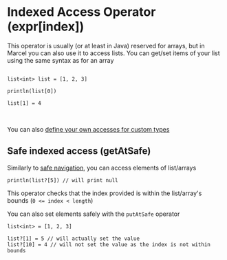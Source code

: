 # Indexed Access Operator (expr[index])

This operator is usually (or at least in Java) reserved for arrays, 
but in Marcel you can also use it to access lists. You can get/set 
items of your list using the same syntax as for an array

```marcel

list<int> list = [1, 2, 3]

println(list[0])

list[1] = 4
```

<br/>

You can also [define your own accesses for custom types](./operator-overloading.md)

## Safe indexed access (getAtSafe)

Similarly to [safe navigation](./safe-navigation.md), you can access elements of list/arrays

```marcel
println(list?[5]) // will print null
```

This operator checks that the index provided is within the list/array's bounds (`0 <= index < length`)

You can also set elements safely with the `putAtSafe` operator

```marcel
list<int> = [1, 2, 3]

list?[1] = 5 // will actually set the value
list?[10] = 4 // will not set the value as the index is not within bounds
```